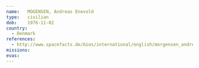 ```yaml
---
name:	MOGENSEN, Andreas Enevold
type:	civilian
dob:	1976-11-02
country:
  - Denmark
references:
  - http://www.spacefacts.de/bios/international/english/morgensen_andreas.htm
missions:
evas:
---
```


